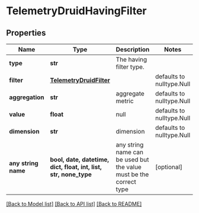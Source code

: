 # TelemetryDruidHavingFilter

## Properties
Name | Type | Description | Notes
------------ | ------------- | ------------- | -------------
**type** | **str** | The having filter type. | 
**filter** | [**TelemetryDruidFilter**](TelemetryDruidFilter.md) |  | defaults to nulltype.Null
**aggregation** | **str** | aggregate metric | defaults to nulltype.Null
**value** | **float** | null | defaults to nulltype.Null
**dimension** | **str** | dimension | defaults to nulltype.Null
**any string name** | **bool, date, datetime, dict, float, int, list, str, none_type** | any string name can be used but the value must be the correct type | [optional]

[[Back to Model list]](../README.md#documentation-for-models) [[Back to API list]](../README.md#documentation-for-api-endpoints) [[Back to README]](../README.md)


